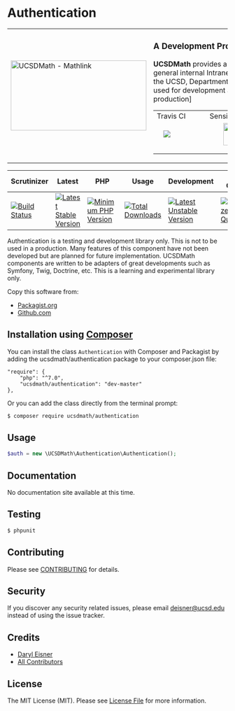 # Authentication
<table border="0">
  <tr>
    <td width="310"><img height="160" width="310"alt="UCSDMath - Mathlink" src="https://github.com/ucsdmath/Testing/blob/master/ucsdmath-logo.png"></td>
    <td><h3>A Development Project in PHP</h3><p><strong>UCSDMath</strong> provides a testing framework for general internal Intranet software applications for the UCSD, Department of Mathematics. This is used for development and testing only. [not for production]</p>

<center>
<table style="width:380px;"><tr>
    <td width="130">Travis CI</td><td width="250">SensioLabs</td>
</tr>
<tr><td width="130"><a href="https://travis-ci.org/ucsdmath/Authentication">
<img style="float: left; margin: 0px 0px 15px 15px;" src="https://travis-ci.org/ucsdmath/Authentication.svg?branch=master"></a></td>
<td width="250" align="center">
<a href="https://insight.sensiolabs.com/projects/84fe033b-3755-4a24-85d6-1dd5bbe43b4d">
<img src="https://insight.sensiolabs.com/projects/84fe033b-3755-4a24-85d6-1dd5bbe43b4d/big.png" style="float: right; margin: 0px 0px 15px 15px;" width="212" height="51"></a></td>
</tr></table>
</center>
</td></tr></table>

|Scrutinizer|Latest|PHP|Usage|Development|Code Quality|License|
|-----------|------|---|-----|-----------|------------|-------|
|[![Build Status](https://scrutinizer-ci.com/g/ucsdmath/Authentication/badges/build.png?b=master)](https://scrutinizer-ci.com/g/ucsdmath/Authentication/build-status/master)|[![Latest Stable Version](https://poser.pugx.org/ucsdmath/Authentication/v/stable)](https://packagist.org/packages/ucsdmath/Authentication)|[![Minimum PHP Version](https://img.shields.io/badge/php-%3E%3D%207.0-8892BF.svg)](https://php.net/)|[![Total Downloads](https://poser.pugx.org/ucsdmath/Authentication/downloads)](https://packagist.org/packages/ucsdmath/Authentication)|[![Latest Unstable Version](https://poser.pugx.org/ucsdmath/Authentication/v/unstable)](https://packagist.org/packages/ucsdmath/Authentication)|[![Scrutinizer Code Quality](https://scrutinizer-ci.com/g/ucsdmath/Authentication/badges/quality-score.png?b=master)](https://scrutinizer-ci.com/g/ucsdmath/Authentication/?branch=master)|[![License](https://poser.pugx.org/ucsdmath/Authentication/license)](https://packagist.org/packages/ucsdmath/Authentication)|

Authentication is a testing and development library only. This is not to be used in a production.
Many features of this component have not been developed but are planned for future implementation.  UCSDMath components are written to be adapters of great developments such as Symfony, Twig, Doctrine, etc. This is a learning and experimental library only.

Copy this software from:
- [Packagist.org](https://packagist.org/packages/ucsdmath/Authentication)
- [Github.com](https://github.com/ucsdmath/Authentication)

## Installation using [Composer](http://getcomposer.org/)
You can install the class ```Authentication``` with Composer and Packagist by adding the ucsdmath/authentication package to your composer.json file:

```
"require": {
    "php": "^7.0",
    "ucsdmath/authentication": "dev-master"
},
```
Or you can add the class directly from the terminal prompt:

```bash
$ composer require ucsdmath/authentication
```

## Usage

``` php
$auth = new \UCSDMath\Authentication\Authentication();
```

## Documentation

No documentation site available at this time.
<!-- [Check out the documentation](http://math.ucsd.edu/~deisner/documentation/Authentication/) -->

## Testing

``` bash
$ phpunit
```

## Contributing

Please see [CONTRIBUTING](CONTRIBUTING.md) for details.

## Security

If you discover any security related issues, please email deisner@ucsd.edu instead of using the issue tracker.

## Credits

- [Daryl Eisner](https://github.com/UCSDMath)
- [All Contributors](../../contributors)

## License

The MIT License (MIT). Please see [License File](LICENSE) for more information.
